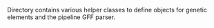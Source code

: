Directory contains various helper classes to define objects for genetic elements and the pipeline GFF parser.

